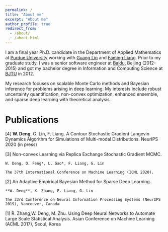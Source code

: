```yaml
---
permalink: /
title: "About me"
excerpt: "About me"
author_profile: true
redirect_from: 
  - /about/
  - /about.html
---
```


I am a final year Ph.D. candidate in the Department of Applied Mathematics at [Purdue University](https://www.purdue.edu/science/) working with [Guang Lin](https://www.math.purdue.edu/~lin491/) and [Faming Liang](https://www.stat.purdue.edu/~fmliang/). Prior to my graduate study, I was a senior software engineer at [Baidu](https://www.baidu.com/), Beijing (2012-2015) and got my bachelor degree in Information and Computing Science at [BJTU](https://www.bjtu.edu.cn/) in 2012.

My research focuses on scalable Monte Carlo methods and Bayesian inference for problems arising in deep learning. My interests include robust uncertainty quantification, non-convex optimization, enhanced ensemble, and sparse deep learning with theoretical analysis.




Publications
======


[4] **W. Deng**, G. Lin, F. Liang. A Contour Stochastic Gradient Langevin Dynamics Algorithm for Simulations of Multi-modal Distributions. NeurIPS 2020 (in press)


[3] Non-convex Learning via Replica Exchange Stochastic Gradient MCMC. 

    W. Deng, Q. Feng*, L. Gao*, F. Liang, G. Lin 

    The 37th International Conference on Machine Learning (ICML 2020).


[2] An Adaptive Empirical Bayesian Method for Sparse Deep Learning. 

    **W. Deng**, X. Zhang, F. Liang, G. Lin

    The 33rd Conference on Neural Information Processing Systems (NeurIPS 2019), Vancouver, Canada


[1] R. Zhang,W. Deng, M. Zhu. Using Deep Neural Networks to Automate Large Scale Statistical Analysis. Asian Conference on Machine Learning (ACML 2017), Seoul, Korea


